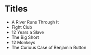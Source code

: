 # Titles

* A River Runs Through It 
* Fight Club
* 12 Years a Slave
* The Big Short 
* 12 Monkeys
* The Curious Case of Benjamin Button

